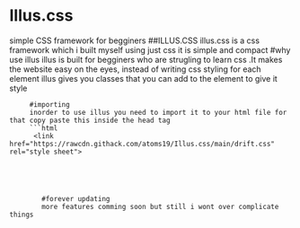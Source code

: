 # Illus.css
simple CSS framework for begginers
##ILLUS.CSS
         illus.css is a css framework which i built myself using just css it is simple and compact
       #why use illus 
         illus is built for begginers who are strugling to learn css .It makes the website easy on the eyes, instead of writing css styling for each element illus gives you classes that you can add to the element to give it style
      
         #importing
         inorder to use illus you need to import it to your html file for that copy paste this inside the head tag
         ```html
          <link  href="https://rawcdn.githack.com/atoms19/Illus.css/main/drift.css" rel="style sheet">
  ``` 
             
             
         
           
          #forever updating
          more features comming soon but still i wont over complicate things
           
           
      
       
       
        
